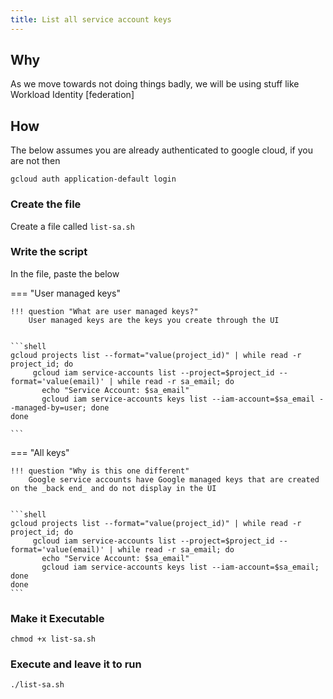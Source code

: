 ```yaml
---
title: List all service account keys
---
```


## Why

As we move towards not doing things badly, we will be using stuff like Workload Identity [federation]

## How

The below assumes you are already authenticated to google cloud, if you are not then

```shell
gcloud auth application-default login
```


### Create the file

Create a file called `list-sa.sh`


### Write the script

In the file, paste the below

=== "User managed keys"

    !!! question "What are user managed keys?"
        User managed keys are the keys you create through the UI

    
    ```shell
    gcloud projects list --format="value(project_id)" | while read -r project_id; do
         gcloud iam service-accounts list --project=$project_id --format='value(email)' | while read -r sa_email; do
           echo "Service Account: $sa_email"
           gcloud iam service-accounts keys list --iam-account=$sa_email --managed-by=user; done
    done
    
    ```


=== "All keys"

    !!! question "Why is this one different"
        Google service accounts have Google managed keys that are created on the _back end_ and do not display in the UI


    ```shell
    gcloud projects list --format="value(project_id)" | while read -r project_id; do
         gcloud iam service-accounts list --project=$project_id --format='value(email)' | while read -r sa_email; do
           echo "Service Account: $sa_email"
           gcloud iam service-accounts keys list --iam-account=$sa_email; done
    done
    ```

### Make it Executable

```shell
chmod +x list-sa.sh
```

### Execute and leave it to run

```shell
./list-sa.sh
```